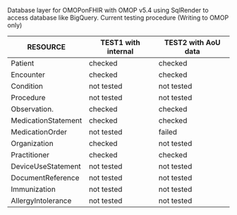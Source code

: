 
Database layer for OMOPonFHIR with OMOP v5.4 using SqlRender to access database like BigQuery.
Current testing procedure (Writing to OMOP only)

| RESOURCE             | TEST1 with internal | TEST2 with AoU data |
|----------------------|---------------------|---------------------|
| Patient              | checked		         | checked             |
| Encounter            | checked		         | checked             |
| Condition            | not tested		       | not tested          |
| Procedure            | not tested		       | not tested          |
| Observation.         | checked		         | checked             |
| MedicationStatement  | checked		         | checked             |
| MedicationOrder      | not tested		       | failed              |
| Organization         | checked		         | not tested          |
| Practitioner         | checked		         | checked             |
| DeviceUseStatement   | not tested		       | not tested          |
| DocumentReference    | not tested		       | not tested          |
| Immunization         | not tested		       | not tested          |
| AllergyIntolerance   | not tested		       | not tested          |

